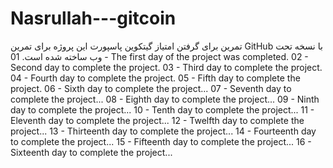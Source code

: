 # Nasrullah---gitcoin
تمرین برای گرفتن امتیاز گیتکوین پاسپورت
این پروژه برای تمرین GitHub با نسخه تحت وب ساخته شده است.
01 - The first day of the project was completed.
02 - Second day to complete the project.
03 - Third day to complete the project.
04 - Fourth day to complete the project.
05 - Fifth day to complete the project.
06 - Sixth day to complete the project...
07 - Seventh day to complete the project...
08 - Eighth day to complete the project...
09 - Ninth day to complete the project...
10 - Tenth day to complete the project...
11 - Eleventh day to complete the project...
12 - Twelfth day to complete the project...
13 - Thirteenth day to complete the project...
14 - Fourteenth day to complete the project...
15 - Fifteenth day to complete the project...
16 - Sixteenth day to complete the project...
